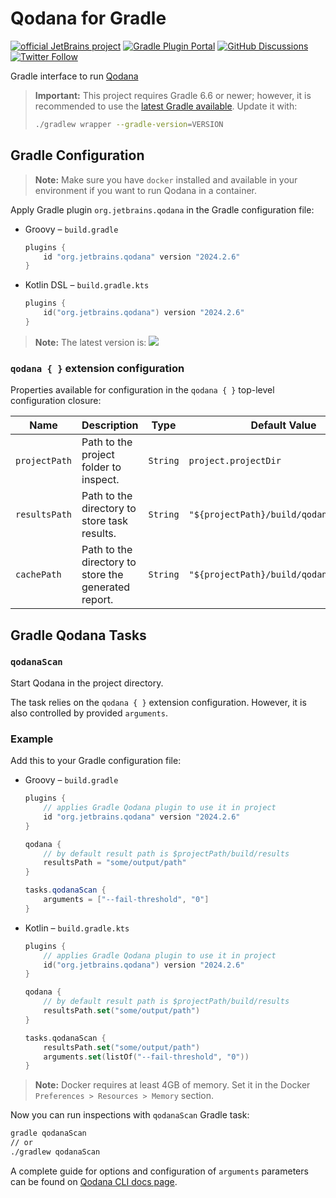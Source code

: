 # Qodana for Gradle

[![official JetBrains project](https://jb.gg/badges/official.svg)][jb:confluence-on-gh]
[![Gradle Plugin Portal](https://img.shields.io/gradle-plugin-portal/v/org.jetbrains.qodana?color=green&label=Gradle%20Plugin%20Portal&logo=gradle)][gradle-plugin-page]
[![GitHub Discussions](https://img.shields.io/github/discussions/jetbrains/qodana)][jb:discussions]
[![Twitter Follow](https://img.shields.io/badge/follow-%40Qodana-1DA1F2?logo=twitter)][jb:twitter]

Gradle interface to run [Qodana](https://jetbrains.com/qodana)

> **Important:**
> This project requires Gradle 6.6 or newer; however, it is recommended to use the [latest Gradle available](https://gradle.org/releases/). Update it with:
> ```bash
> ./gradlew wrapper --gradle-version=VERSION
> ```

## Gradle Configuration

> **Note:** Make sure you have `docker` installed and available in your environment if you want to run Qodana in a container.

Apply Gradle plugin `org.jetbrains.qodana` in the Gradle configuration file:

- Groovy – `build.gradle`

  ```groovy
  plugins {
      id "org.jetbrains.qodana" version "2024.2.6"
  }
  ```

- Kotlin DSL – `build.gradle.kts`

  ```kotlin
  plugins {
      id("org.jetbrains.qodana") version "2024.2.6"
  }
  ```

> **Note:** The latest version is: [![](https://img.shields.io/gradle-plugin-portal/v/org.jetbrains.qodana?color=green&label=Gradle%20Plugin%20Portal&logo=gradle)](https://plugins.gradle.org/plugin/org.jetbrains.qodana)

### `qodana { }` extension configuration
Properties available for configuration in the `qodana { }` top-level configuration closure:

| Name             | Description                                          | Type      | Default Value                           |
|------------------|------------------------------------------------------|-----------|-----------------------------------------|
| `projectPath`    | Path to the project folder to inspect.               | `String`  | `project.projectDir`                    |
| `resultsPath`    | Path to the directory to store task results.         | `String`  | `"${projectPath}/build/qodana/results"` |
| `cachePath`      | Path to the directory to store the generated report. | `String`  | `"${projectPath}/build/qodana/cache/"`  |

## Gradle Qodana Tasks

### `qodanaScan`

Start Qodana in the project directory.

The task relies on the `qodana { }` extension configuration. However, it is also controlled by provided `arguments`.


### Example

Add this to your Gradle configuration file:

- Groovy – `build.gradle`

  ```groovy
  plugins {
      // applies Gradle Qodana plugin to use it in project
      id "org.jetbrains.qodana" version "2024.2.6"
  }
  
  qodana {
      // by default result path is $projectPath/build/results
      resultsPath = "some/output/path"
  }
  
  tasks.qodanaScan {
      arguments = ["--fail-threshold", "0"]
  }
  ```

- Kotlin – `build.gradle.kts`

  ```kotlin
  plugins {
      // applies Gradle Qodana plugin to use it in project
      id("org.jetbrains.qodana") version "2024.2.6"
  }
  
  qodana {
      // by default result path is $projectPath/build/results
      resultsPath.set("some/output/path")
  }
  
  tasks.qodanaScan {
      resultsPath.set("some/output/path")
      arguments.set(listOf("--fail-threshold", "0"))
  }
  ```

> **Note:** Docker requires at least 4GB of memory. Set it in the Docker `Preferences > Resources > Memory` section.

Now you can run inspections with `qodanaScan` Gradle task:

```bash
gradle qodanaScan 
// or
./gradlew qodanaScan
```

A complete guide for options and configuration of `arguments` parameters can be found on [Qodana CLI docs page]((https://github.com/JetBrains/qodana-cli#scan)).

[gh:build]: https://github.com/JetBrains/gradle-qodana-plugin/actions?query=workflow%3ABuild
[gradle-plugin-page]: https://plugins.gradle.org/plugin/org.jetbrains.qodana
[jb:confluence-on-gh]: https://confluence.jetbrains.com/display/ALL/JetBrains+on+GitHub
[jb:discussions]: https://jb.gg/qodana-discussions
[jb:twitter]: https://twitter.com/Qodana
[youtrack]: https://youtrack.jetbrains.com/issues/QD
[youtrack-new-issue]: https://youtrack.jetbrains.com/newIssue?project=QD&c=Platform%20Gradle%20Plugin&c=Tool%20IntelliJ%20(Code%20Inspection)
[youtrack]: https://youtrack.jetbrains.com/issues/QD
[youtrack-new-issue]: https://youtrack.jetbrains.com/newIssue?project=QD&c=Platform%20Gradle%20Plugin&c=Tool%20IntelliJ%20(Code%20Inspection)
